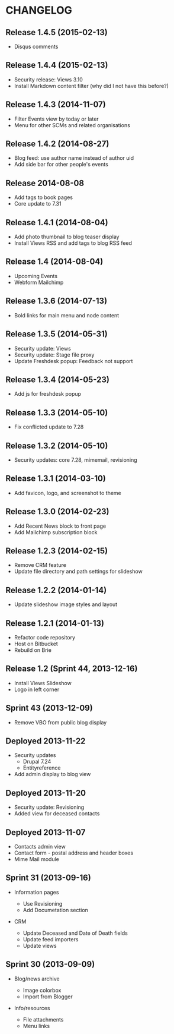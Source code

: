 CHANGELOG
=========

Release 1.4.5 (2015-02-13)
--------------------------

- Disqus comments

Release 1.4.4 (2015-02-13)
--------------------------

- Security release: Views 3.10
- Install Markdown content filter (why did I not have this before?)

Release 1.4.3 (2014-11-07)
--------------------------

- Filter Events view by today or later
- Menu for other SCMs and related organisations

Release 1.4.2 (2014-08-27)
--------------------------

- Blog feed: use author name instead of author uid
- Add side bar for other people's events

Release 2014-08-08
------------------

- Add tags to book pages
- Core update to 7.31

Release 1.4.1 (2014-08-04)
--------------------------

- Add photo thumbnail to blog teaser display
- Install Views RSS and add tags to blog RSS feed

Release 1.4 (2014-08-04)
------------------------

- Upcoming Events
- Webform Mailchimp

Release 1.3.6 (2014-07-13)
--------------------------

- Bold links for main menu and node content

Release 1.3.5 (2014-05-31)
--------------------------

- Security update: Views
- Security update: Stage file proxy
- Update Freshdesk popup: Feedback not support

Release 1.3.4 (2014-05-23)
--------------------------

- Add js for freshdesk popup

Release 1.3.3 (2014-05-10)
--------------------------

- Fix conflicted update to 7.28

Release 1.3.2 (2014-05-10)
--------------------------

- Security updates: core 7.28, mimemail, revisioning

Release 1.3.1 (2014-03-10)
--------------------------

- Add favicon, logo, and screenshot to theme

Release 1.3.0 (2014-02-23)
--------------------------

- Add Recent News block to front page
- Add Mailchimp subscription block

Release 1.2.3 (2014-02-15)
--------------------------

- Remove CRM feature
- Update file directory and path settings for slideshow

Release 1.2.2 (2014-01-14)
--------------------------

- Update slideshow image styles and layout

Release 1.2.1 (2014-01-13)
--------------------------

- Refactor code repository
- Host on Bitbucket
- Rebuild on Brie

Release 1.2 (Sprint 44, 2013-12-16)
-----------------------------------

- Install Views Slideshow
- Logo in left corner

Sprint 43 (2013-12-09)
----------------------

- Remove VBO from public blog display

Deployed 2013-11-22
-------------------

- Security updates
  - Drupal 7.24
  - Entityreference
- Add admin display to blog view

Deployed 2013-11-20
-------------------

- Security update: Revisioning
- Added view for deceased contacts

Deployed 2013-11-07
-------------------

- Contacts admin view
- Contact form - postal address and header boxes
- Mime Mail module

Sprint 31 (2013-09-16)
----------------------

- Information pages
  - Use Revisioning
  - Add Documetation section

- CRM
  - Update Deceased and Date of Death fields
  - Update feed importers
  - Update views

Sprint 30 (2013-09-09)
----------------------

- Blog/news archive
  - Image colorbox
  - Import from Blogger

- Info/resources
  - File attachments
  - Menu links
